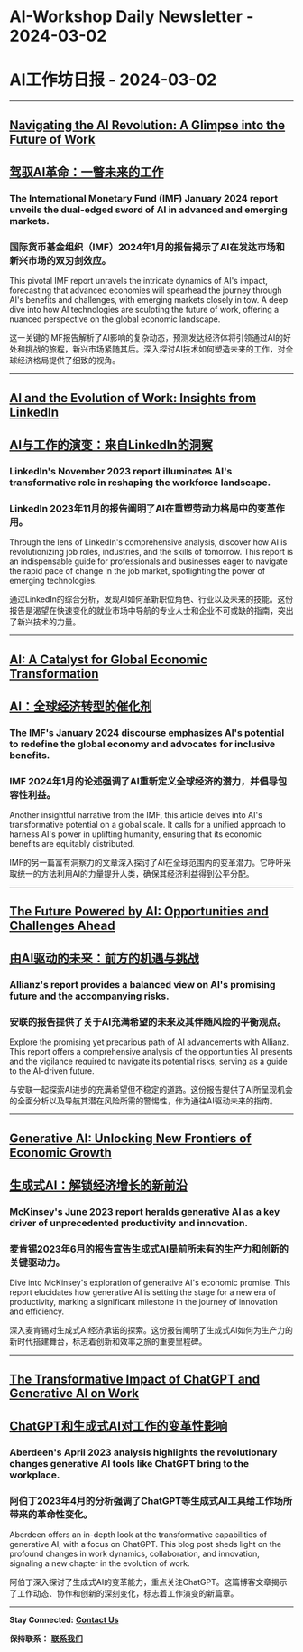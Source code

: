 # AI-Workshop Daily Newsletter - 2024-03-02

# AI工作坊日报 - 2024-03-02

---

## [**Navigating the AI Revolution: A Glimpse into the Future of Work**](https://www.imf.org/en/Publications/Staff-Discussion-Notes/Issues/2024/01/14/Gen-AI-Artificial-Intelligence-and-the-Future-of-Work-542379)

## [**驾驭AI革命：一瞥未来的工作**](https://www.imf.org/en/Publications/Staff-Discussion-Notes/Issues/2024/01/14/Gen-AI-Artificial-Intelligence-and-the-Future-of-Work-542379)

### The International Monetary Fund (IMF) January 2024 report unveils the dual-edged sword of AI in advanced and emerging markets.

### 国际货币基金组织（IMF）2024年1月的报告揭示了AI在发达市场和新兴市场的双刃剑效应。

This pivotal IMF report unravels the intricate dynamics of AI's impact, forecasting that advanced economies will spearhead the journey through AI's benefits and challenges, with emerging markets closely in tow. A deep dive into how AI technologies are sculpting the future of work, offering a nuanced perspective on the global economic landscape.

这一关键的IMF报告解析了AI影响的复杂动态，预测发达经济体将引领通过AI的好处和挑战的旅程，新兴市场紧随其后。深入探讨AI技术如何塑造未来的工作，对全球经济格局提供了细致的视角。

---

## [**AI and the Evolution of Work: Insights from LinkedIn**](https://economicgraph.linkedin.com/research/future-of-work-report-ai)

## [**AI与工作的演变：来自LinkedIn的洞察**](https://economicgraph.linkedin.com/research/future-of-work-report-ai)

### LinkedIn's November 2023 report illuminates AI's transformative role in reshaping the workforce landscape.

### LinkedIn 2023年11月的报告阐明了AI在重塑劳动力格局中的变革作用。

Through the lens of LinkedIn's comprehensive analysis, discover how AI is revolutionizing job roles, industries, and the skills of tomorrow. This report is an indispensable guide for professionals and businesses eager to navigate the rapid pace of change in the job market, spotlighting the power of emerging technologies.

通过LinkedIn的综合分析，发现AI如何革新职位角色、行业以及未来的技能。这份报告是渴望在快速变化的就业市场中导航的专业人士和企业不可或缺的指南，突出了新兴技术的力量。

---

## [**AI: A Catalyst for Global Economic Transformation**](https://www.imf.org/en/Blogs/Articles/2024/01/14/ai-will-transform-the-global-economy-lets-make-sure-it-benefits-humanity)

## [**AI：全球经济转型的催化剂**](https://www.imf.org/en/Blogs/Articles/2024/01/14/ai-will-transform-the-global-economy-lets-make-sure-it-benefits-humanity)

### The IMF's January 2024 discourse emphasizes AI's potential to redefine the global economy and advocates for inclusive benefits.

### IMF 2024年1月的论述强调了AI重新定义全球经济的潜力，并倡导包容性利益。

Another insightful narrative from the IMF, this article delves into AI's transformative potential on a global scale. It calls for a unified approach to harness AI's power in uplifting humanity, ensuring that its economic benefits are equitably distributed.

IMF的另一篇富有洞察力的文章深入探讨了AI在全球范围内的变革潜力。它呼吁采取统一的方法利用AI的力量提升人类，确保其经济利益得到公平分配。

---

## [**The Future Powered by AI: Opportunities and Challenges Ahead**](https://commercial.allianz.com/news-and-insights/reports/the-rise-of-artificial-intelligence.html)

## [**由AI驱动的未来：前方的机遇与挑战**](https://commercial.allianz.com/news-and-insights/reports/the-rise-of-artificial-intelligence.html)

### Allianz's report provides a balanced view on AI's promising future and the accompanying risks.

### 安联的报告提供了关于AI充满希望的未来及其伴随风险的平衡观点。

Explore the promising yet precarious path of AI advancements with Allianz. This report offers a comprehensive analysis of the opportunities AI presents and the vigilance required to navigate its potential risks, serving as a guide to the AI-driven future.

与安联一起探索AI进步的充满希望但不稳定的道路。这份报告提供了AI所呈现机会的全面分析以及导航其潜在风险所需的警惕性，作为通往AI驱动未来的指南。

---

## [**Generative AI: Unlocking New Frontiers of Economic Growth**](https://www.mckinsey.com/capabilities/mckinsey-digital/our-insights/the-economic-potential-of-generative-ai-the-next-productivity-frontier)

## [**生成式AI：解锁经济增长的新前沿**](https://www.mckinsey.com/capabilities/mckinsey-digital/our-insights/the-economic-potential-of-generative-ai-the-next-productivity-frontier)

### McKinsey's June 2023 report heralds generative AI as a key driver of unprecedented productivity and innovation.

### 麦肯锡2023年6月的报告宣告生成式AI是前所未有的生产力和创新的关键驱动力。

Dive into McKinsey's exploration of generative AI's economic promise. This report elucidates how generative AI is setting the stage for a new era of productivity, marking a significant milestone in the journey of innovation and efficiency.

深入麦肯锡对生成式AI经济承诺的探索。这份报告阐明了生成式AI如何为生产力的新时代搭建舞台，标志着创新和效率之旅的重要里程碑。

---

## [**The Transformative Impact of ChatGPT and Generative AI on Work**](https://www.aberdeen.com/blog-posts/how-chatgpt-and-generative-ai-will-alter-the-future-of-work/)

## [**ChatGPT和生成式AI对工作的变革性影响**](https://www.aberdeen.com/blog-posts/how-chatgpt-and-generative-ai-will-alter-the-future-of-work/)

### Aberdeen's April 2023 analysis highlights the revolutionary changes generative AI tools like ChatGPT bring to the workplace.

### 阿伯丁2023年4月的分析强调了ChatGPT等生成式AI工具给工作场所带来的革命性变化。

Aberdeen offers an in-depth look at the transformative capabilities of generative AI, with a focus on ChatGPT. This blog post sheds light on the profound changes in work dynamics, collaboration, and innovation, signaling a new chapter in the evolution of work.

阿伯丁深入探讨了生成式AI的变革能力，重点关注ChatGPT。这篇博客文章揭示了工作动态、协作和创新的深刻变化，标志着工作演变的新篇章。

---

**Stay Connected:** [**Contact Us**](mailto:ai-workshop-newsletter@devctr.xyz)

**保持联系：** [**联系我们**](mailto:ai-workshop-newsletter@devctr.xyz)
```